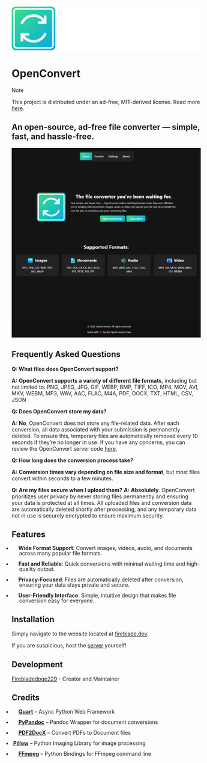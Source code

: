 ![OpenConvert](https://github.com/Firebladedoge229/OpenConvert/blob/main/images/OpenConvert.png?raw=true)

# OpenConvert

> [!NOTE]  
> This project is distributed under an ad-free, MIT-derived license. Read more [here](https://github.com/Firebladedoge229/OpenConvert/tree/main?tab=License-1-ov-file).

## An open-source, ad-free file converter — simple, fast, and hassle-free.

![Showcase](https://github.com/Firebladedoge229/OpenConvert/blob/main/images/OpenConvertScrsht.png?raw=true)

## Frequently Asked Questions

**Q: What files does OpenConvert support?**

**A:** **OpenConvert supports a variety of different file formats**, including but not limited to: PNG, JPEG, JPG, GIF, WEBP, BMP, TIFF, ICO, MP4, MOV, AVI, MKV, WEBM, MP3, WAV, AAC, FLAC, M4A, PDF, DOCX, TXT, HTML, CSV, JSON

**Q: Does OpenConvert store my data?**

  **A:** **No**, OpenConvert does not store any file-related data. After each conversion, all data associated with your submission is permanently deleted. To ensure this, temporary files are automatically removed every 10 seconds if they’re no longer in use. If you have any concerns, you can review the OpenConvert server code [here](https://github.com/Firebladedoge229/OpenConvert/blob/main/server.py).

**Q: How long does the conversion process take?**

  **A:** **Conversion times vary depending on file size and format**, but most files convert within seconds to a few minutes.

**Q: Are my files secure when I upload them?**
  **A:** **Absolutely**. OpenConvert prioritizes user privacy by never storing files permanently and ensuring your data is protected at all times. All uploaded files and conversion data are automatically deleted shortly after processing, and any temporary data not in use is securely encrypted to ensure maximum security.

## Features
<div style="padding-left: 20px; line-height: 1;">
  <p style="margin-bottom: 4px; text-indent: -20px;">
    <span style="display: inline-block; width: 1em;">&nbsp;▪&nbsp;</span>
    <strong>Wide Format Support</strong>: Convert images, videos, audio, and documents across many popular file formats.
  </p>
  <p style="margin-bottom: 4px; text-indent: -20px;">
    <span style="display: inline-block; width: 1em;">&nbsp;▪&nbsp;</span>
    <strong>Fast and Reliable</strong>: Quick conversions with minimal waiting time and high-quality output.
  </p>
  <p style="margin-bottom: 4px; text-indent: -20px;">
    <span style="display: inline-block; width: 1em;">&nbsp;▪&nbsp;</span>
    <strong>Privacy-Focused</strong>: Files are automatically deleted after conversion, ensuring your data stays private and secure.
  </p>
  <p style="margin-bottom: 4px; text-indent: -20px;">
    <span style="display: inline-block; width: 1em;">&nbsp;▪&nbsp;</span>
    <strong>User-Friendly Interface</strong>: Simple, intuitive design that makes file conversion easy for everyone.
  </p>
</div>

## Installation

Simply navigate to the website located at [fireblade.dev](https://convert.fireblade.dev/).

If you are suspicious, host the [server](https://github.com/Firebladedoge229/OpenConvert/blob/main/server.py) yourself!

## Development

[Firebladedoge229](https://www.github.com/Firebladedoge229) - Creator and Maintainer

## Credits 

<div style="padding-left: 20px; line-height: 1;">
  <p style="margin-bottom: 4px; text-indent: -20px;">
    <span style="display: inline-block; width: 1em;">&nbsp;▪&nbsp;</span>
    <a href="https://pgjones.gitlab.io/quart/"><strong>Quart</strong></a> – Async Python Web Framework
  </p>
  <p style="margin-bottom: 4px; text-indent: -20px;">
    <span style="display: inline-block; width: 1em;">&nbsp;▪&nbsp;</span>
    <a href="https://pypi.org/project/pypandoc/"><strong>PyPandoc</strong></a> – Pandoc Wrapper for document conversions
  </p>
  <p style="margin-bottom: 4px; text-indent: -20px;">
    <span style="display: inline-block; width: 1em;">&nbsp;▪&nbsp;</span>
    <a href="https://pypi.org/project/pdf2docx/"><strong>PDF2DocX</strong></a> – Convert PDFs to Document files
  </p>
  <p style="margin-bottom: 4px; text-indent: -20px;">
    <span style="display: inline-block; width: 0em;">&nbsp;▪&nbsp;</span>
    <a href="https://pypi.org/project/Pillow/"><strong>Pillow</strong></a> – Python Imaging Library for image processing
  </p>
  <p style="margin-bottom: 4px; text-indent: -20px;">
    <span style="display: inline-block; width: 1em;">&nbsp;▪&nbsp;</span>
    <a href="https://pypi.org/project/ffmpeg-python/"><strong>FFmpeg</strong></a> – Python Bindings for FFmpeg command line
  </p>
</div>
